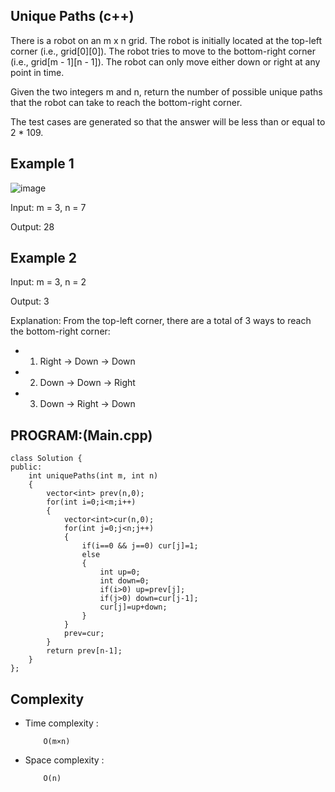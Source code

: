 ## Unique Paths (c++)

There is a robot on an m x n grid. The robot is initially located at the top-left corner (i.e., grid[0][0]). The robot tries to move to the bottom-right corner (i.e., grid[m - 1][n - 1]). The robot can only move either down or right at any point in time.

Given the two integers m and n, return the number of possible unique paths that the robot can take to reach the bottom-right corner.

The test cases are generated so that the answer will be less than or equal to 2 * 109.

## Example 1
![image](https://github.com/user-attachments/assets/afab215a-fc1b-43ec-a2c0-d627db4a83ec)

Input: m = 3, n = 7

Output: 28

## Example 2

Input: m = 3, n = 2

Output: 3

Explanation: From the top-left corner, there are a total of 3 ways to reach the bottom-right corner:
- 1. Right -> Down -> Down
- 2. Down -> Down -> Right
- 3. Down -> Right -> Down
## PROGRAM:(Main.cpp)
```
class Solution {
public:
    int uniquePaths(int m, int n) 
    {
        vector<int> prev(n,0);
        for(int i=0;i<m;i++)
        {
            vector<int>cur(n,0);
            for(int j=0;j<n;j++)
            {
                if(i==0 && j==0) cur[j]=1;
                else
                {
                    int up=0;
                    int down=0;
                    if(i>0) up=prev[j];
                    if(j>0) down=cur[j-1];
                    cur[j]=up+down;
                }
            }
            prev=cur;
        }
        return prev[n-1];
    }
};
```
## Complexity
- Time complexity : 
  
          O(m×n)
     
- Space complexity :

          O(n)
 

